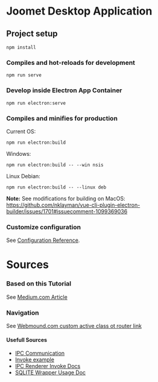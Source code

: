 # Joomet Desktop Application 

## Project setup
```
npm install
```

### Compiles and hot-reloads for development
```
npm run serve
```

### Develop inside Electron App Container
```
npm run electron:serve
```

### Compiles and minifies for production
Current OS:
```
npm run electron:build
```
Windows:
```
npm run electron:build -- --win nsis
```
Linux Debian:
```
npm run electron:build -- --linux deb
```
<b>Note:</b> See modifications for building on MacOS: https://github.com/nklayman/vue-cli-plugin-electron-builder/issues/1701#issuecomment-1099369036

### Customize configuration
See [Configuration Reference](https://cli.vuejs.org/config/).

# Sources
### Based on this Tutorial
See [Medium.com Article](https://medium.com/@4ravind/uikit-with-vuejs-vue-cli-3-db811e43c46b)

### Navigation
See [Webmound.com custom active class ot router link](https://www.webmound.com/custom-active-class-to-router-link-in-vue-3/)

#### Usefull Sources
- [IPC Communication](https://stackoverflow.com/questions/52124675/how-can-we-send-messages-main-process-to-renderer-process-in-electron)
- [Invoke example](https://stackoverflow.com/questions/66913598/ipcrenderer-on-is-not-a-function)
- [IPC Renderer Invoke Docs](https://www.electronjs.org/de/docs/latest/api/ipc-renderer#ipcrendererinvokechannel-args)
- [SQLITE Wrapper Usage Doc](https://www.npmjs.com/package/sqlite#usage)

